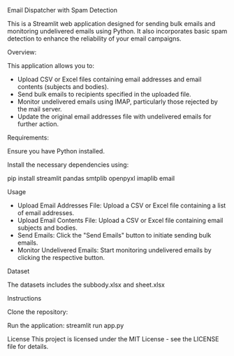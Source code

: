 Email Dispatcher with Spam Detection

This is a Streamlit web application designed for sending bulk emails and monitoring undelivered emails using Python. It also incorporates basic spam detection to enhance the reliability of your email campaigns.

Overview:

This application allows you to:

* Upload CSV or Excel files containing email addresses and email contents (subjects and bodies).
* Send bulk emails to recipients specified in the uploaded file.
* Monitor undelivered emails using IMAP, particularly those rejected by the mail server.
* Update the original email addresses file with undelivered emails for further action.

Requirements:

Ensure you have Python installed.

Install the necessary dependencies using:

pip install streamlit pandas smtplib openpyxl imaplib email

Usage
* Upload Email Addresses File: Upload a CSV or Excel file containing a list of email addresses.
* Upload Email Contents File: Upload a CSV or Excel file containing email subjects and bodies.
* Send Emails: Click the "Send Emails" button to initiate sending bulk emails.
* Monitor Undelivered Emails: Start monitoring undelivered emails by clicking the respective button.

Dataset

The datasets includes the subbody.xlsx and sheet.xlsx



Instructions

Clone the repository:
  
 
Run the application:
  streamlit run app.py
  
License
This project is licensed under the MIT License - see the LICENSE file for details.
